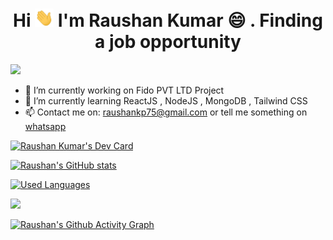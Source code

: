 
<h1 align="center">Hi <img src="https://raw.githubusercontent.com/ABSphreak/ABSphreak/master/gifs/Hi.gif" width="30px"> I'm Raushan Kumar 😄 . Finding a job opportunity </h1>

![](https://komarev.com/ghpvc/?username=raushankp75)

- 🔭 I’m currently working on Fido PVT LTD Project
- 🌱 I’m currently learning ReactJS , NodeJS , MongoDB , Tailwind CSS
- 📫 Contact me on: raushankp75@gmail.com or tell me something on [whatsapp](https://wa.me/7079907765)


<a href="https://app.daily.dev/raushankp75"><img src="https://api.daily.dev/devcards/2e44cbe8d05c4b0499f77edf9c4daf9b.png?r=rxs" width="400" alt="Raushan Kumar's Dev Card"/></a>


[![Raushan's GitHub stats](https://github-readme-stats-j05el383g.vercel.app/api?username=raushankp75&include_all_commits=true&show_icons=true&theme=dark)](https://github.com/raushankp75/raushankp75/blob/master/readme.md)

[![Used Languages](https://github-readme-stats.vercel.app/api/top-langs/?username=raushankp75&show_icons=true&theme=dark)](https://github.com/raushankp75/raushankp75/blob/master/readme.md)

![](https://komarev.com/ghpvc/?username=raushankp75)

[![Raushan's Github Activity Graph](https://activity-graph.herokuapp.com/graph?username=raushankp75)](https://github.com/raushankp75/readme.md)



<!-- ![Raushan's GitHub stats](https://github-readme-stats.vercel.app/api?username=raushankp75&theme=radical&show_icons=true&count_private=true&include_all_commits=true)
 -->

<!-- 
![Raushan Kumar Used Languages](https://github-readme-stats.vercel.app/api/top-langs/?username=raushankp75&layout=compact&theme=tokyonight)

![Raushan Kumar GitHub Stats](https://github-readme-stats.vercel.app/api?username=raushankp75&theme=radical&show_icons=true&count_private=true&include_all_commits=true)

![Raushan Kumar GitHub Streak](https://github-readme-streak-stats.herokuapp.com?user=raushankp75&theme=radical&date_format=M%20j%5B%2C%20Y%5D) -->







<!--
### Hi there 👋


**raushankp75/raushankp75** is a ✨ _special_ ✨ repository because its `README.md` (this file) appears on your GitHub profile.

Here are some ideas to get you started:

- 🔭 I’m currently working on ...
- 🌱 I’m currently learning ...
- 👯 I’m looking to collaborate on ...
- 🤔 I’m looking for help with ...
- 💬 Ask me about ...
- 📫 How to reach me: ...
- 😄 Pronouns: ...
- ⚡ Fun fact: ...
-->
